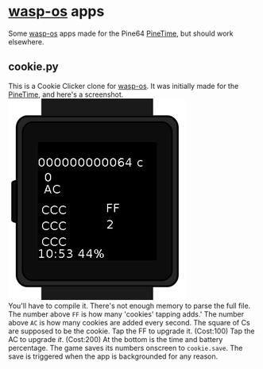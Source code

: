 # [wasp-os](https://www.github.com/daniel-thompson/wasp-os) apps
Some [wasp-os](https://www.github.com/daniel-thompson/wasp-os) apps made for the Pine64 [PineTime](https://pine64.com/product/pinetime-smartwatch-sealed/), but should work elsewhere.

## cookie.py

This is a Cookie Clicker clone for [wasp-os](https://www.github.com/daniel-thompson/wasp-os).
It was initially made for the [PineTime](https://pine64.com/product/pinetime-smartwatch-sealed/), and
here's a screenshot.
<img src=https://github.com/pogchamp2/wasp-os-apps/raw/main/CookieApp.png alt=CookieApp.png/>
<br/>
You'll have to compile it. There's not enough memory to parse the full file.
The number above `FF` is how many 'cookies' tapping adds.'
The number above `AC` is how many cookies are added every second.
The square of Cs are supposed to be the cookie.
Tap the FF to upgrade it. (Cost:100)
Tap the AC to upgrade *it*. (Cost:200)
At the bottom is the time and battery percentage.
The game saves its numbers onscreen to `cookie.save`.
The save is triggered when the app is backgrounded for any reason.
